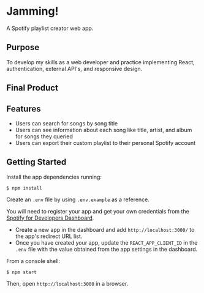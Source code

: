Jamming!
=======
A Spotify playlist creator web app.

## Purpose

To develop my skills as a web developer and practice implementing React, authentication, external API's, and responsive design.

## Final Product

## Features
- Users can search for songs by song title
- Users can see information about each song like title, artist, and album for songs they queried
- Users can export their custom playlist to their personal Spotify account

## Getting Started
Install the app dependencies running:

    $ npm install

Create an `.env` file by using `.env.example` as a reference.

You will need to register your app and get your own credentials from the [Spotify for Developers Dashboard](https://developer.spotify.com/dashboard).

- Create a new app in the dashboard and add `http://localhost:3000/` to the app's redirect URL list.
- Once you have created your app, update the `REACT_APP_CLIENT_ID` in the `.env` file with the value obtained from the app settings in the dashboard.

From a console shell:

    $ npm start

Then, open `http://localhost:3000` in a browser.

